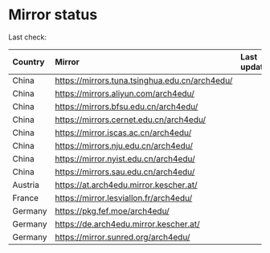 <script src="./time.js"></script>
# Mirror status
Last check: <script type="text/javascript">localize(1710350222.8303647);</script>

|Country|Mirror|Last update|
|:------|:-----|:----------|
|China|https://mirrors.tuna.tsinghua.edu.cn/arch4edu/|<script type="text/javascript">localize(1710311885);</script>|
|China|https://mirrors.aliyun.com/arch4edu/|<script type="text/javascript">localize(1710311885);</script>|
|China|https://mirrors.bfsu.edu.cn/arch4edu/|<script type="text/javascript">localize(1710311885);</script>|
|China|https://mirrors.cernet.edu.cn/arch4edu/|<script type="text/javascript">localize(1710311885);</script>|
|China|https://mirror.iscas.ac.cn/arch4edu/|<script type="text/javascript">localize(1710311885);</script>|
|China|https://mirrors.nju.edu.cn/arch4edu/|<script type="text/javascript">localize(1710268332);</script>|
|China|https://mirror.nyist.edu.cn/arch4edu/|<script type="text/javascript">localize(1710311885);</script>|
|China|https://mirrors.sau.edu.cn/arch4edu/|<script type="text/javascript">localize(1710311885);</script>|
|Austria|https://at.arch4edu.mirror.kescher.at/|<script type="text/javascript">localize(1710311885);</script>|
|France|https://mirror.lesviallon.fr/arch4edu/|<script type="text/javascript">localize(1710311885);</script>|
|Germany|https://pkg.fef.moe/arch4edu/|<script type="text/javascript">localize(1710311885);</script>|
|Germany|https://de.arch4edu.mirror.kescher.at/|<script type="text/javascript">localize(1710311885);</script>|
|Germany|https://mirror.sunred.org/arch4edu/|<script type="text/javascript">localize(1710311885);</script>|

<script src="./tablefilter/tablefilter.js"></script>
<script src="./table.js"></script>